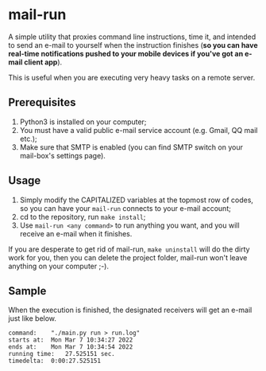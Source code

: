 # mail-run
A simple utility that proxies command line instructions, time it, and intended to send an e-mail to yourself when the instruction finishes (**so you can have real-time notifications pushed to your mobile devices if you've got an e-mail client app**). 

This is useful when you are executing very heavy tasks on a remote server.

## Prerequisites
1. Python3 is installed on your computer;
1. You must have a valid public e-mail service account (e.g. Gmail, QQ mail etc.);
1. Make sure that SMTP is enabled (you can find SMTP switch on your mail-box's settings page).

## Usage 
1. Simply modify the CAPITALIZED variables at the topmost row of codes, so you can have your `mail-run` connects to your e-mail account;
1. cd to the repository, run `make install`;
1. Use `mail-run <any command>` to run anything you want, and you will receive an e-mail when it finishes.

If you are desperate to get rid of mail-run, `make uninstall` will do the dirty work for you, then you can delete the project folder, mail-run won't leave anything on your computer ;-).

## Sample
When the execution is finished, the designated receivers will get an e-mail just like below.
```plain text
command: 	"./main.py run > run.log"
starts at: 	Mon Mar 7 10:34:27 2022
ends at: 	Mon Mar 7 10:34:54 2022
running time: 	27.525151 sec.
timedelta: 	0:00:27.525151
```
